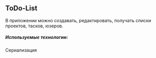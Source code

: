 ## ToDo-List

В приложении можно создавать, редактировать, получать списки проектов, тасков, юзеров.

##### Используемые технологии:
Сериализация

